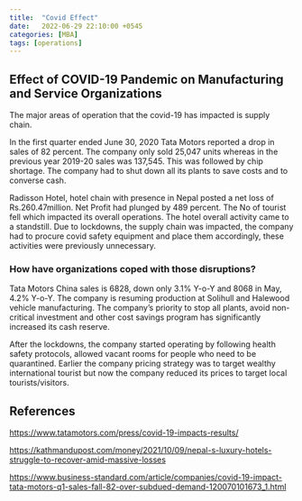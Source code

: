 ```yaml
---
title:  "Covid Effect"
date:   2022-06-29 22:10:00 +0545
categories: [MBA] 
tags: [operations] 
---
```



## Effect of COVID-19 Pandemic on Manufacturing and Service Organizations

The major areas of operation that the covid-19 has impacted is supply chain.

In the first quarter ended June 30, 2020 Tata Motors reported a drop in sales of 82 percent. The company only sold 25,047 units whereas in the previous year 2019-20 sales was 137,545. This was followed by chip shortage. The company had to shut down all its plants to save costs and to converse cash.

Radisson Hotel, hotel chain with presence in Nepal posted a net loss of Rs.260.47million. Net Profit had plunged by 489 percent. The No of tourist fell which impacted its overall operations. The hotel overall activity came to a standstill. Due to lockdowns, the supply chain was impacted, the company had to procure covid safety equipment and place them accordingly, these activities were previously unnecessary.

### How have organizations coped with those disruptions?

Tata Motors China sales is 6828, down only 3.1% Y-o-Y and 8068 in May, 4.2% Y-o-Y. The company is resuming production at Solihull and Halewood vehicle manufacturing. The company’s priority to stop all plants, avoid non-critical investment and other cost savings program has significantly increased its cash reserve.

After the lockdowns, the company started operating by following health safety protocols, allowed vacant rooms for people who need to be quarantined. Earlier the company pricing strategy was to target wealthy international tourist but now the company reduced its prices to target local tourists/visitors.

## References

<https://www.tatamotors.com/press/covid-19-impacts-results/>

<https://kathmandupost.com/money/2021/10/09/nepal-s-luxury-hotels-struggle-to-recover-amid-massive-losses>

<https://www.business-standard.com/article/companies/covid-19-impact-tata-motors-q1-sales-fall-82-over-subdued-demand-120070101673_1.html>
